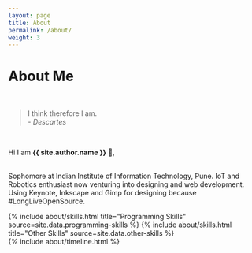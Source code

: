 ```yaml
---
layout: page
title: About
permalink: /about/
weight: 3
---
```


# **About Me**

<br>

>I think therefore I am. <br> - *Descartes*

<br>

Hi I am **{{ site.author.name }}** :wave:,<br><br>

Sophomore at Indian Institute of Information Technology, Pune. IoT and Robotics enthusiast now venturing into designing and web development. Using Keynote, Inkscape and Gimp for designing because #LongLiveOpenSource.

<div class="row">
{% include about/skills.html title="Programming Skills" source=site.data.programming-skills %}
{% include about/skills.html title="Other Skills" source=site.data.other-skills %}
</div>

<div class="row">
{% include about/timeline.html %}
</div>